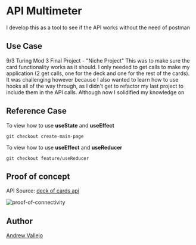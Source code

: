# API Multimeter

I develop this as a tool to see if the API works without the need of postman

## Use Case

9/3 Turing Mod 3 Final Project - "Niche Project"
This was to make sure the card functionality works as it should. I only needed to get calls to make my application (2 get calls, one for the deck and one for the rest of the cards). It was challenging however because I also wanted to learn how to use hooks all of the way through, as I didn't get to refactor my last project to include them in the API calls. Although now I solidified my knowledge on 


## Reference Case

To view how to use **useState** and **useEffect**

```
git checkout create-main-page 
```

To view how to use **useEffect** and **useReducer**

```
git checkout feature/useReducer
```


## Proof of concept

API Source: [deck of cards api](https://deckofcardsapi.com)

![proof-of-connectivity](https://user-images.githubusercontent.com/17935770/128116664-25740e55-0685-4004-a0df-50c70bb344b8.png)

## Author

[Andrew Vallejo](github.com/andrewvallejo)
